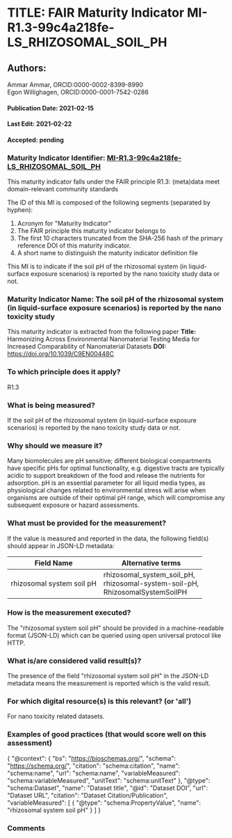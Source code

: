 # TITLE: FAIR Maturity Indicator MI-R1.3-99c4a218fe-LS_RHIZOSOMAL_SOIL_PH

## Authors: 
Ammar Ammar, ORCID:0000-0002-8399-8990<br>Egon Willighagen, ORCID:0000-0001-7542-0286

#### Publication Date: 2021-02-15
#### Last Edit: 2021-02-22
#### Accepted: pending

### Maturity Indicator Identifier: [MI-R1.3-99c4a218fe-LS_RHIZOSOMAL_SOIL_PH](https://w3id.org/fair/maturity_indicator/terms/Gen2/MI-R1.3-99c4a218fe-LS_RHIZOSOMAL_SOIL_PH)

This maturity indicator falls under the FAIR principle R1.3:
(meta)data meet domain-relevant community standards

The ID of this MI is composed of the following segments (separated by hyphen):
1. Acronym for "Maturity Indicator"
1. The FAIR principle this maturity indicator belongs to
1. The first 10 characters truncated from the SHA-256 hash of the primary reference DOI of this maturity indicator.
1. A short name to distinguish the maturity indicator definition file

This MI is to indicate if the soil pH of the rhizosomal system (in liquid-surface exposure scenarios) is reported by the nano toxicity study data or not.

### Maturity Indicator Name:  The soil pH of the rhizosomal system (in liquid-surface exposure scenarios) is reported by the nano toxicity study

This maturity indicator is extracted from the following paper 
**Title:** Harmonizing Across Environmental Nanomaterial Testing Media for Increased Comparability of Nanomaterial Datasets
**DOI:** https://doi.org/10.1039/C9EN00448C

### To which principle does it apply?  
R1.3

### What is being measured?
If the soil pH of the rhizosomal system (in liquid-surface exposure scenarios) is reported by the nano toxicity study data or not.

### Why should we measure it?
Many biomolecules are pH sensitive; different biological compartments have specific pHs for optimal functionality, 
e.g. digestive tracts are typically acidic to support breakdown of the food and release the nutrients for adsorption.
pH is an essential parameter for all liquid media types, as physiological changes related to environmental stress will 
arise when organisms are outside of their optimal pH range, which will compromise any subsequent exposure or hazard assessments.

### What must be provided for the measurement?
If the value is measured and reported in the data, the following field(s) should appear in JSON-LD metadata: 

| Field Name                | Alternative terms                                                                   |
| ------------------------- | ----------------------------------------------------------------------------------- |
| rhizosomal system soil pH | rhizosomal_system_soil_pH,<br>rhizosomal-system-soil-pH,<br>RhizosomalSystemSoilPH  |

### How is the measurement executed?
The "rhizosomal system soil pH" should be provided in a machine-readable format (JSON-LD) which can be queried using open universal protocol like HTTP.

### What is/are considered valid result(s)?
The presence of the field "rhizosomal system soil pH" in the JSON-LD metadata means the measurement is reported which is the valid result.

### For which digital resource(s) is this relevant? (or 'all')
For nano toxicity related datasets.  

### Examples of good practices (that would score well on this assessment)

 {
 	"@context": {
 		"bs": "https://bioschemas.org/",
 		"schema": "https://schema.org/",
 		"citation": "schema:citation",
 		"name": "schema:name",
 		"url": "schema:name",
 		"variableMeasured": "schema:variableMeasured",
 		"unitText": "schema:unitText"
 	},
 	"@type": "schema:Dataset",
 	"name": "Dataset title",
 	"@id": "Dataset DOI",
 	"url": "Dataset URL",
 	"citation": "Dataset Citation/Publication",
 	"variableMeasured": [
 		{
 			"@type": "schema:PropertyValue",
 			"name": "rhizosomal system soil pH"
 		}
 	]
 }

### Comments

